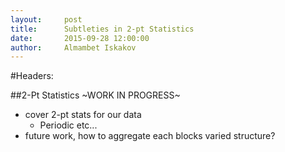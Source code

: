 ```yaml
---
layout:     post
title:      Subtleties in 2-pt Statistics
date:       2015-09-28 12:00:00
author:     Almambet Iskakov
---
```

<!-- Start Writing Below in Markdown -->

#Headers:

##2-Pt Statistics 
~WORK IN PROGRESS~
* cover 2-pt stats for our data
  * Periodic etc...
* future work, how to aggregate each blocks varied structure? 


